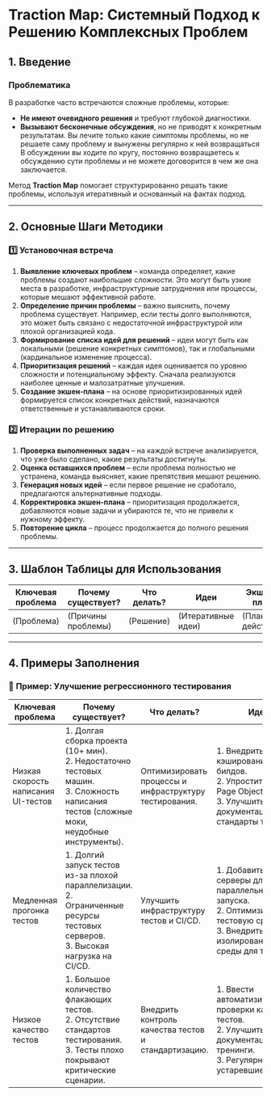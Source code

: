 # Traction Map: Системный Подход к Решению Комплексных Проблем

## 1. Введение

### Проблематика

В разработке часто встречаются сложные проблемы, которые:

- **Не имеют очевидного решения** и требуют глубокой диагностики.
- **Вызывают бесконечные обсуждения**, но не приводят к конкретным результатам. Вы лечите только какие симптомы проблемы, но не решаете саму проблему и вынужены регулярно к ней возвращаться В обсуждении вы ходите по кругу, постоянно возвращаетесь к обсуждению сути проблемы и не можете договорится в чем же она заключается.


Метод **Traction Map** помогает структурированно решать такие проблемы, используя итеративный и основанный на фактах подход.

---

## 2. Основные Шаги Методики

### 1️⃣ Установочная встреча

1. **Выявление ключевых проблем** – команда определяет, какие проблемы создают наибольшие сложности. Это могут быть узкие места в разработке, инфраструктурные затруднения или процессы, которые мешают эффективной работе.
2. **Определение причин проблемы** – важно выяснить, почему проблема существует. Например, если тесты долго выполняются, это может быть связано с недостаточной инфраструктурой или плохой организацией кода.
3. **Формирование списка идей для решений** – идеи могут быть как локальными (решение конкретных симптомов), так и глобальными (кардинальное изменение процесса).
4. **Приоритизация решений** – каждая идея оценивается по уровню сложности и потенциальному эффекту. Сначала реализуются наиболее ценные и малозатратные улучшения.
5. **Создание экшен-плана** – на основе приоритизированных идей формируется список конкретных действий, назначаются ответственные и устанавливаются сроки.

### 2️⃣ Итерации по решению

1. **Проверка выполненных задач** – на каждой встрече анализируется, что уже было сделано, какие результаты достигнуты.
2. **Оценка оставшихся проблем** – если проблема полностью не устранена, команда выясняет, какие препятствия мешают решению.
3. **Генерация новых идей** – если первое решение не сработало, предлагаются альтернативные подходы.
4. **Корректировка экшен-плана** – приоритизация продолжается, добавляются новые задачи и убираются те, что не привели к нужному эффекту.
5. **Повторение цикла** – процесс продолжается до полного решения проблемы.

---

## 3. Шаблон Таблицы для Использования

| Ключевая проблема | Почему существует? | Что делать? | Идеи | Экшен-план | Результаты |
| ----------------- | ------------------ | ----------- | ---- | ---------- | ---------- |
| (Проблема) | (Причины проблемы) | (Решение) | (Итеративные идеи) | (План действий) | (Что получили?) |

---

## 4. Примеры Заполнения

### 🔹 **Пример: Улучшение регрессионного тестирования**

| Ключевая проблема | Почему существует? | Что делать? | Идеи | Экшен-план | Результаты |
| ----------------- | ------------------ | ----------- | ---- | ---------- | ---------- |
| Низкая скорость написания UI-тестов | 1. Долгая сборка проекта (10+ мин).<br>2. Недостаточно тестовых машин.<br>3. Сложность написания тестов (сложные моки, неудобные инструменты). | Оптимизировать процессы и инфраструктуру тестирования. | 1. Внедрить кэширование билдов.<br>2. Упростить моки и Page Object.<br>3. Улучшить документацию и стандарты тестов. | 1. Настроить билд-кешинг.<br>2. Ввести новые инструменты мокирования.<br>3. Провести тренинг по тестированию. | Скорость тестов увеличилась на 40%, но документация оказалась малоэффективной и требует доработки. |
| Медленная прогонка тестов | 1. Долгий запуск тестов из-за плохой параллелизации.<br>2. Ограниченные ресурсы тестовых серверов.<br>3. Высокая нагрузка на CI/CD. | Улучшить инфраструктуру тестов и CI/CD. | 1. Добавить новые серверы для параллельного запуска.<br>2. Оптимизировать тестовую среду.<br>3. Внедрить изолированные среды для тестов. | 1. Закупка новых серверов.<br>2. Перенос части тестов в облако.<br>3. Рефакторинг CI/CD пайплайна. | Время прогона тестов сократилось на 50%, но нагрузка на CI/CD всё еще высока. |
| Низкое качество тестов | 1. Большое количество флакающих тестов.<br>2. Отсутствие стандартов тестирования.<br>3. Тесты плохо покрывают критические сценарии. | Внедрить контроль качества тестов и стандартизацию. | 1. Ввести автоматизированные проверки качества тестов.<br>2. Улучшить документацию и тренинги.<br>3. Регулярно удалять устаревшие тесты. |
